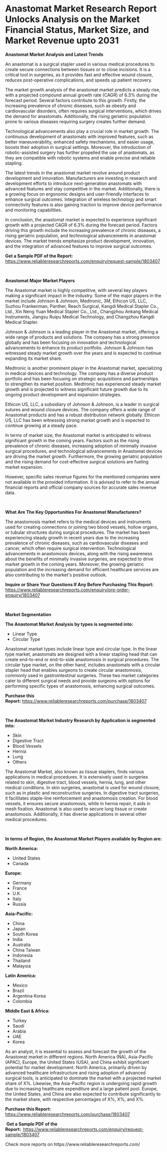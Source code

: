 <p><h1>Anastomat Market Research Report Unlocks Analysis on the Market Financial Status, Market Size, and Market Revenue upto 2031</h1></p><p><strong>Anastomat Market Analysis and Latest Trends</strong></p>
<p><p>An anastomat is a surgical stapler used in various medical procedures to create secure connections between tissues or to close incisions. It is a critical tool in surgeries, as it provides fast and effective wound closure, reduces post-operative complications, and speeds up patient recovery. </p><p>The market growth analysis of the anastomat market predicts a steady rise, with a projected compound annual growth rate (CAGR) of 6.3% during the forecast period. Several factors contribute to this growth. Firstly, the increasing prevalence of chronic diseases, such as obesity and cardiovascular disorders, often requires surgical interventions, which drives the demand for anastomats. Additionally, the rising geriatric population prone to various diseases requiring surgery creates further demand.</p><p>Technological advancements also play a crucial role in market growth. The continuous development of anastomats with improved features, such as better maneuverability, enhanced safety mechanisms, and easier usage, boosts their adoption in surgical settings. Moreover, the introduction of robotic-assisted surgery has further propelled the use of anastomats, as they are compatible with robotic systems and enable precise and reliable stapling.</p><p>The latest trends in the anastomat market revolve around product development and innovation. Manufacturers are investing in research and development efforts to introduce next-generation anastomats with advanced features and stay competitive in the market. Additionally, there is a growing focus on ergonomic designs and user-friendly interfaces to enhance surgical outcomes. Integration of wireless technology and smart connectivity features is also gaining traction to improve device performance and monitoring capabilities.</p><p>In conclusion, the anastomat market is expected to experience significant growth with a projected CAGR of 6.3% during the forecast period. Factors driving this growth include the increasing prevalence of chronic diseases, a rising geriatric population, and technological advancements in anastomat devices. The market trends emphasize product development, innovation, and the integration of advanced features to improve surgical outcomes.</p></p>
<p><strong>Get a Sample PDF of the Report:&nbsp;</strong> <a href="https://www.reliableresearchreports.com/enquiry/request-sample/1803407">https://www.reliableresearchreports.com/enquiry/request-sample/1803407</a></p>
<p>&nbsp;</p>
<p><strong>Anastomat Major Market Players</strong></p>
<p><p>The Anastomat market is highly competitive, with several key players making a significant impact in the industry. Some of the major players in the market include Johnson & Johnson, Medtronic, 3M, Ethicon US, LLC, Suzhou Frankenman, Panther, Reach Surgical, Kangdi Medical Stapler Co., Ltd., Xin Neng Yuan Medical Stapler Co., Ltd., Changzhou Ankang Medical Instruments, Jiangsu Ruipu Medical Technology, and Changzhou Kangdi Medical Stapler.</p><p>Johnson & Johnson is a leading player in the Anastomat market, offering a wide range of products and solutions. The company has a strong presence globally and has been focusing on innovation and technological advancements to enhance its product portfolio. Johnson & Johnson has witnessed steady market growth over the years and is expected to continue expanding its market share.</p><p>Medtronic is another prominent player in the Anastomat market, specializing in medical devices and technology. The company has a diverse product portfolio and has been focusing on strategic acquisitions and partnerships to strengthen its market position. Medtronic has experienced steady market growth and is projected to witness significant future growth due to its ongoing product development and expansion strategies.</p><p>Ethicon US, LLC, a subsidiary of Johnson & Johnson, is a leader in surgical sutures and wound closure devices. The company offers a wide range of Anastomat products and has a robust distribution network globally. Ethicon US, LLC has been witnessing strong market growth and is expected to continue growing at a steady pace.</p><p>In terms of market size, the Anastomat market is anticipated to witness significant growth in the coming years. Factors such as the rising prevalence of chronic diseases, increasing adoption of minimally invasive surgical procedures, and technological advancements in Anastomat devices are driving the market growth. Furthermore, the growing geriatric population and the rising demand for cost-effective surgical solutions are fueling market expansion.</p><p>However, specific sales revenue figures for the mentioned companies were not available in the provided information. It is advised to refer to the annual financial reports and official company sources for accurate sales revenue data.</p></p>
<p>&nbsp;</p>
<p><strong>What Are The Key Opportunities For Anastomat Manufacturers?</strong></p>
<p><p>The anastomosis market refers to the medical devices and instruments used for creating connections or joining two blood vessels, hollow organs, or tubular structures during surgical procedures. The market has been experiencing steady growth in recent years due to the increasing prevalence of chronic diseases, such as cardiovascular diseases and cancer, which often require surgical intervention. Technological advancements in anastomosis devices, along with the rising awareness about the benefits of minimally invasive surgeries, are expected to drive market growth in the coming years. Moreover, the growing geriatric population and the increasing demand for efficient healthcare services are also contributing to the market's positive outlook.</p></p>
<p><strong>Inquire or Share Your Questions If Any Before Purchasing This Report:</strong> <a href="https://www.reliableresearchreports.com/enquiry/pre-order-enquiry/1803407">https://www.reliableresearchreports.com/enquiry/pre-order-enquiry/1803407</a></p>
<p>&nbsp;</p>
<p><strong>Market Segmentation</strong></p>
<p><strong>The Anastomat Market Analysis by types is segmented into:</strong></p>
<p><ul><li>Linear Type</li><li>Circular Type</li></ul></p>
<p><p>Anastomat market types include linear type and circular type. In the linear type market, anastomats are designed with a linear stapling head that can create end-to-end or end-to-side anastomosis in surgical procedures. The circular type market, on the other hand, includes anastomats with a circular stapler head that enables surgeons to create circular anastomosis, commonly used in gastrointestinal surgeries. These two market categories cater to different surgical needs and provide surgeons with options for performing specific types of anastomosis, enhancing surgical outcomes.</p></p>
<p><strong>Purchase this Report:&nbsp;</strong><a href="https://www.reliableresearchreports.com/purchase/1803407">https://www.reliableresearchreports.com/purchase/1803407</a></p>
<p>&nbsp;</p>
<p><strong>The Anastomat Market Industry Research by Application is segmented into:</strong></p>
<p><ul><li>Skin</li><li>Digestive Tract</li><li>Blood Vessels</li><li>Hernia</li><li>Lung</li><li>Others</li></ul></p>
<p><p>The Anastomat Market, also known as tissue staplers, finds various applications in medical procedures. It is extensively used in surgeries related to skin, digestive tract, blood vessels, hernia, lung, and other medical conditions. In skin surgeries, anastomat is used for wound closure, such as in plastic and reconstructive surgeries. In digestive tract surgeries, it facilitates staple-line reinforcement and anastomosis creation. For blood vessels, it ensures secure anastomosis, while in hernia repair, it aids in mesh fixation. Anastomat is also used to secure lung tissue or create anastomosis. Additionally, it has diverse applications in several other medical procedures.</p></p>
<p>&nbsp;</p>
<p><strong>In terms of Region, the Anastomat Market Players available by Region are:</strong></p>
<p>
    <p> <strong> North America: </strong>
        <ul>
            <li>United States</li>
            <li>Canada</li>
        </ul>
        </p> 
    <p> <strong> Europe: </strong>
        <ul>
            <li>Germany</li>
            <li>France</li>
            <li>U.K.</li>
            <li>Italy</li>
            <li>Russia</li>
        </ul>
        </p> 
    <p> <strong> Asia-Pacific: </strong>
        <ul>
            <li>China</li>
            <li>Japan</li>
            <li>South Korea</li>
            <li>India</li>
            <li>Australia</li>
            <li>China Taiwan</li>
            <li>Indonesia</li>
            <li>Thailand</li>
            <li>Malaysia</li>
        </ul>
        </p> 
    <p> <strong> Latin America: </strong>
        <ul>
            <li>Mexico</li>
            <li>Brazil</li>
            <li>Argentina Korea</li>
            <li>Colombia</li>
        </ul>
        </p> 
    <p> <strong> Middle East & Africa: </strong>
        <ul>
            <li>Turkey</li>
            <li>Saudi</li>
            <li>Arabia</li>
            <li>UAE</li>
            <li>Korea</li>
        </ul>
    </p>
    </p>
<p><p>As an analyst, it is essential to assess and forecast the growth of the Anastomat market in different regions. North America (NA), Asia-Pacific (APAC), Europe, the United States (USA), and China exhibit significant potential for market development. North America, primarily driven by advanced healthcare infrastructure and rising adoption of advanced surgical tools, is anticipated to dominate the market with a projected market share of X%. Likewise, the Asia-Pacific region is undergoing rapid growth due to increasing healthcare expenditure and a large patient pool. Europe, the United States, and China are also expected to contribute significantly to the market share, with respective percentages of X%, X%, and X%.</p></p>
<p><strong>Purchase this Report: </strong><a href="https://www.reliableresearchreports.com/purchase/1803407">https://www.reliableresearchreports.com/purchase/1803407</a></p>
<p>&nbsp;<strong>Get a Sample PDF of the Report:&nbsp;&nbsp;</strong><a href="https://www.reliableresearchreports.com/enquiry/request-sample/1803407">https://www.reliableresearchreports.com/enquiry/request-sample/1803407</a></p>
<p><strong></strong></p>
<p>Check more reports on https://www.reliableresearchreports.com/</p>